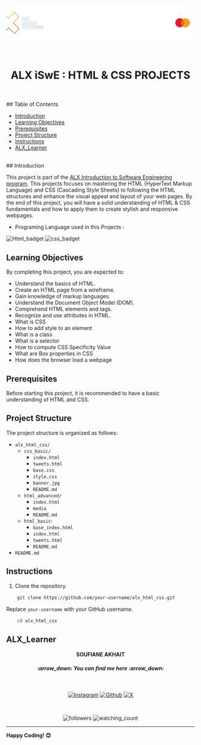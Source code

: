 <p align="center">
  <img src="html_advanced/media/readme_banner.png" alt="ALX Logo" hieght="200"/>
</p>
<br>  
<h1 align="center">ALX  iSwE : HTML & CSS  PROJECTS</h1>
<br>
<br>
## Table of Contents

- [Introduction](#introduction)
- [Learning Objectives](#learning-objectives)
- [Prerequisites](#prerequisites)
- [Project Structure](#project-structure)
- [Instructions](#instructions)
- [ALX_Learner](#alx_Learner)

<br>
## Introduction

This project is part of the [ALX Introduction to Software Engineering program](https://www.alxafrica.com). This projects focuses on mastering the HTML (HyperText Markup Language) and CSS (Cascading Style Sheets) to following the HTML structures and enhance the visual appeal and layout of your web pages. By the end of this project, you will have a solid understanding of HTML & CSS fundamentals and how to apply them to create stylish and responsive webpages.


- Programing Language used in this Projects :
<img src="https://img.shields.io/badge/HTML5-E34F26?style=for-the-badge&logo=html5&logoColor=white" alt="Html_badget"/>
<img src="https://img.shields.io/badge/CSS3-1572B6?style=for-the-badge&logo=css3&logoColor=white" alt="css_badget" />


## Learning Objectives

By completing this project, you are expected to:

- Understand the basics of HTML.
- Create an HTML page from a wireframe.
- Gain knowledge of markup languages.
- Understand the Document Object Model (DOM).
- Comprehend HTML elements and tags.
- Recognize and use attributes in HTML.
- What is CSS
- How to add style to an element
- What is a class
- What is a selector
- How to compute CSS Specificity Value
- What are Box properties in CSS
- How does the browser load a webpage

## Prerequisites

Before starting this project, it is recommended to have a basic understanding of HTML and CSS.

## Project Structure

The project structure is organized as follows:

- `alx_html_css/`
    - `css_basic/`
        - `index.html` 
        - `tweets.html`
        - `base.css` 
        - `style.css` 
        - `banner.jpg`
        - `README.md` 
    - `html_advanced/`
        - `index.html` 
        - `media` 
        - `README.md`
    - `html_basic`:
        - `base_index.html`
        - `index.html`
        - `tweets.html`
        - `README.md`
- `README.md`


## Instructions

1. Clone the repository.

```bash
    git clone https://github.com/your-username/alx_html_css.git
```

Replace `your-username` with your GitHub username.


```bash
    cd alx_html_css
```


## ALX_Learner

<h4 align="center">SOUFIANE AKHAIT</h4>

<h5 align="center">:arrow_down:  <i>You can find me here</i>  :arrow_down:</h5>
<br>
<p align="center">
  <a href="https://www.instagram.com/akhiat.soufiane" target="_blank"><img src="https://img.shields.io/badge/Instagram-%23E4405F.svg?&style=flat-square&logo=instagram&logoColor=white" alt="Instagram"></a>
  <space>     </space><a href="https://github.com/sfanxAK" target="_blank"><img src="https://img.shields.io/badge/GitHub-100000?style=for-the-badge&logo=github&logoColor=white" alt="Github"/></a>
  <space>     </space> <a href="https://twitter.com/MrSloplop" target="_blank"><img src="https://img.shields.io/badge/X-000000?style=for-the-badge&logo=x&logoColor=white" alt="X"/></a>
</p>
<br>
<p align="center">
  <img alt="followers" src="https://img.shields.io/github/followers/sfanxAK?label=Followers&style=social"/>
  <space>     </space><img src="https://komarev.com/ghpvc/?username=sfanxAK&color=brightgreen" alt="watching_count"/>
</p>

---

**Happy Coding! 😊**
